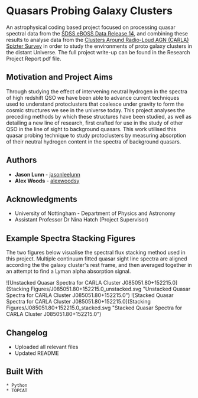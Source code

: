 # Quasars Probing Galaxy Clusters

An astrophysical coding based project focused on processing quasar spectral data from the [SDSS eBOSS Data Release 14](https://dr15.sdss.org), and combining these results to analyse data from the [Clusters Around Radio-Loud AGN (CARLA) Spizter Survey](http://arxiv.org/abs/1304.0770) in order to study the environments of proto galaxy clusters in the distant Universe. The full project write-up can be found in the Research Project Report pdf file.

## Motivation and Project Aims

Through studying the effect of intervening neutral hydrogen in the spectra of high redshift QSO we have been able to advance current techniques used to understand protoclusters
that coalesce under gravity to form the cosmic structures we see in the universe today. This
project analyses the preceding methods by which these structures have been studied, as well as
detailing a new line of research, first crafted for use in the study of other QSO in the line of sight
to background quasars. This work utilised this quasar probing technique
to study protoclusters by measuring absorption of their neutral hydrogen content in the spectra of
background quasars.

## Authors

* **Jason Lunn** - [jasonleelunn](https://github.com/jasonleelunn)
* **Alex Woods** - [alexwoodsy](https://github.com/alexwoodsy)

## Acknowledgments

* University of Nottingham - Department of Physics and Astronomy
* Assistant Professor Dr Nina Hatch (Project Supervisor)

## Example Spectra Stacking Figures

The two figures below visualise the spectral flux stacking method used in this project. Multiple continuum fitted quasar sight line spectra are aligned according the the galaxy cluster's rest frame, and then averaged together in an attempt to find a Lyman alpha absorption signal.

![Unstacked Quasar Spectra for CARLA Cluster J085051.80+152215.0](Stacking Figures/J085051.80\+152215.0_unstacked.svg "Unstacked Quasar Spectra for CARLA Cluster J085051.80+152215.0")
![Stacked Quasar Spectra for CARLA Cluster J085051.80+152215.0](Stacking Figures/J085051.80\+152215.0_stacked.svg "Stacked Quasar Spectra for CARLA Cluster J085051.80+152215.0")

## Changelog

* Uploaded all relevant files
* Updated README

## Built With

```
* Python
* TOPCAT
